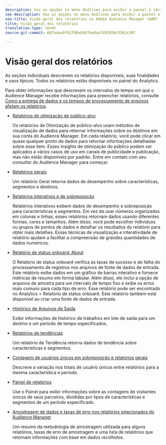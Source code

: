 ```yaml
---
description: Use as opções no menu Análises para exibir o painel e vários relatórios.
seo-description: Use as opções no menu Análises para exibir o painel e vários relatórios no Adobe Audience Manager (AAM).
seo-title: Visão geral dos relatórios no Adobe Audience Manager (AAM)
title: Visão geral dos relatórios
translation-type: tm+mt
source-git-commit: 687aaea0f62f90ab947be8aa7d93050c5562c307

---
```



# Visão geral dos relatórios

As seções individuais descrevem os relatórios disponíveis, suas finalidades e usos típicos. Todos os relatórios estão disponíveis no painel do Analytics.

Para obter informações que descrevem os intervalos de tempo em que o Audience Manager recebe informações para preencher relatórios, consulte [Como a entrega de dados e os tempos de processamento de arquivos afetam os relatórios](/help/using/reference/reporting-file-transfer-timeframe.md).

* [Relatórios de otimização de público-alvo](/help/using/reporting/audience-optimization-reports/audience-optimization-reports.md)

   Os relatórios de Otimização de público-alvo usam métodos de visualização de dados para retornar informações sobre os destinos em sua conta do Audience Manager. Em cada relatório, você pode clicar em quase qualquer ponto de dados para retornar informações detalhadas sobre esse item. Esses insights de otimização do público podem ser aplicados a vários casos de uso em canais de publicidade e publicação, mas não estão disponíveis por padrão. Entre em contato com seu consultor do Audience Manager para começar.

* [Relatórios gerais](/help/using/reporting/general-reports.md)

   Um relatório Geral retorna dados de desempenho sobre características, segmentos e destinos.

* [Relatórios interativos e de sobreposição](/help/using/reporting/dynamic-reports/dynamic-reports.md)

   Relatórios interativos exibem dados de desempenho e sobreposição para características e segmentos. Em vez de usar números organizados em colunas e linhas, esses relatórios retornam dados usando diferentes formas, cores e tamanhos. Além disso, você pode escolher indivíduos ou grupos de pontos de dados e detalhar os resultados do relatório para obter mais detalhes. Essas técnicas de visualização e interatividade de relatório ajudam a facilitar a compreensão de grandes quantidades de dados numéricos.

* [Relatório de status onboard: About](/help/using/reporting/onboarding-status-report.md)

   O Relatório de status onboard verifica as taxas de sucesso e de falha do processamento de registros nos arquivos de fonte de dados de entrada. Este relatório exibe dados em um gráfico de barras interativo e fornece métricas de resumo em forma tabular. Além disso, ele inclui a opção de arquivos de amostra para um intervalo de tempo fixo e exibe os erros mais comuns para cada tipo de erro. Esse relatório pode ser encontrado no Analytics &gt; Relatório de status onboard. Este relatório também está disponível ao criar uma fonte de dados de entrada.

* [Histórico de Arquivos de Saída](/help/using/reporting/outbound-history-report.md)

   Exibir informações de histórico de trabalhos em lote de saída para um destino e um período de tempo especificados.

* [Relatórios de tendências](/help/using/reporting/trend-reports.md)

   Um relatório de Tendência retorna dados de tendência sobre características e segmentos.

* [Contagem de usuários únicos em sobreposição e relatórios gerais](/help/using/reporting/unique-user-counts.md)

   Descreve a variação nos totais de usuário únicos entre relatórios para a mesma característica e período.

* [Painel de relatórios](/help/using/reporting/trend-reports.md)

   Use o Painel para exibir informações sobre as contagens de visitantes únicos de seus parceiros, divididas por tipos de características e segmentos de um período especificado.

* [Amostragem de dados e taxas de erro nos relatórios selecionados do Audience Manager](/help/using/reporting/report-sampling.md)

   Um resumo da metodologia de amostragem utilizada para alguns relatórios, taxas de erro de amostragem e uma lista de relatórios que retornam informações com base em dados recolhidos.

